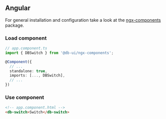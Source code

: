 ## Angular

For general installation and configuration take a look at
the [ngx-components](https://www.npmjs.com/package/@db-ui/ngx-components) package.

### Load component

```ts app.component.ts
// app.component.ts
import { DBSwitch } from '@db-ui/ngx-components';

@Component({
  // ...
  standalone: true,
  imports: [..., DBSwitch],
  // ...
})
```

### Use component

```html app.component.html
<!-- app.component.html -->
<db-switch>Switch</db-switch>
```
